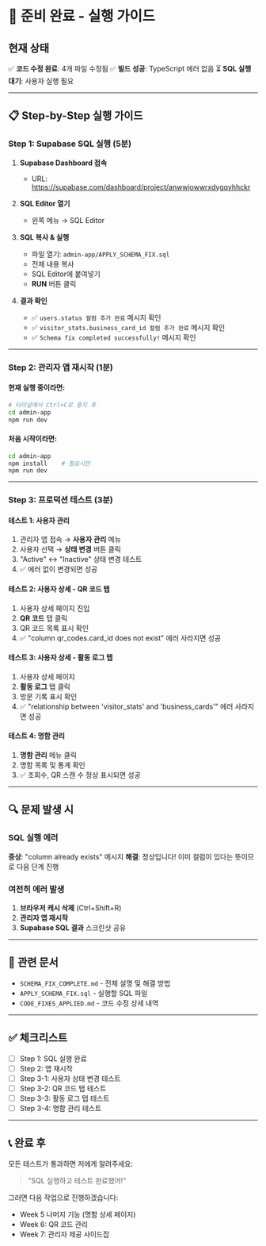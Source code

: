 # 🎯 준비 완료 - 실행 가이드

## 현재 상태

✅ **코드 수정 완료**: 4개 파일 수정됨
✅ **빌드 성공**: TypeScript 에러 없음
⏳ **SQL 실행 대기**: 사용자 실행 필요

---

## 📋 Step-by-Step 실행 가이드

### Step 1: Supabase SQL 실행 (5분)

1. **Supabase Dashboard 접속**
   - URL: https://supabase.com/dashboard/project/anwwjowwrxdygqyhhckr

2. **SQL Editor 열기**
   - 왼쪽 메뉴 → SQL Editor

3. **SQL 복사 & 실행**
   - 파일 열기: `admin-app/APPLY_SCHEMA_FIX.sql`
   - 전체 내용 복사
   - SQL Editor에 붙여넣기
   - **RUN** 버튼 클릭

4. **결과 확인**
   - ✅ `users.status 컬럼 추가 완료` 메시지 확인
   - ✅ `visitor_stats.business_card_id 컬럼 추가 완료` 메시지 확인
   - ✅ `Schema fix completed successfully!` 메시지 확인

---

### Step 2: 관리자 앱 재시작 (1분)

#### 현재 실행 중이라면:
```bash
# 터미널에서 Ctrl+C로 중지 후
cd admin-app
npm run dev
```

#### 처음 시작이라면:
```bash
cd admin-app
npm install    # 필요시만
npm run dev
```

---

### Step 3: 프로덕션 테스트 (3분)

#### 테스트 1: 사용자 관리
1. 관리자 앱 접속 → **사용자 관리** 메뉴
2. 사용자 선택 → **상태 변경** 버튼 클릭
3. "Active" ↔ "Inactive" 상태 변경 테스트
4. ✅ 에러 없이 변경되면 성공

#### 테스트 2: 사용자 상세 - QR 코드 탭
1. 사용자 상세 페이지 진입
2. **QR 코드** 탭 클릭
3. QR 코드 목록 표시 확인
4. ✅ "column qr_codes.card_id does not exist" 에러 사라지면 성공

#### 테스트 3: 사용자 상세 - 활동 로그 탭
1. 사용자 상세 페이지
2. **활동 로그** 탭 클릭
3. 방문 기록 표시 확인
4. ✅ "relationship between 'visitor_stats' and 'business_cards'" 에러 사라지면 성공

#### 테스트 4: 명함 관리
1. **명함 관리** 메뉴 클릭
2. 명함 목록 및 통계 확인
3. ✅ 조회수, QR 스캔 수 정상 표시되면 성공

---

## 🔍 문제 발생 시

### SQL 실행 에러
**증상**: "column already exists" 메시지
**해결**: 정상입니다! 이미 컬럼이 있다는 뜻이므로 다음 단계 진행

### 여전히 에러 발생
1. **브라우저 캐시 삭제** (Ctrl+Shift+R)
2. **관리자 앱 재시작**
3. **Supabase SQL 결과** 스크린샷 공유

---

## 📄 관련 문서

- `SCHEMA_FIX_COMPLETE.md` - 전체 설명 및 해결 방법
- `APPLY_SCHEMA_FIX.sql` - 실행할 SQL 파일
- `CODE_FIXES_APPLIED.md` - 코드 수정 상세 내역

---

## ✅ 체크리스트

- [ ] Step 1: SQL 실행 완료
- [ ] Step 2: 앱 재시작
- [ ] Step 3-1: 사용자 상태 변경 테스트
- [ ] Step 3-2: QR 코드 탭 테스트
- [ ] Step 3-3: 활동 로그 탭 테스트
- [ ] Step 3-4: 명함 관리 테스트

---

## 📞 완료 후

모든 테스트가 통과하면 저에게 알려주세요:

> "SQL 실행하고 테스트 완료했어!"

그러면 다음 작업으로 진행하겠습니다:
- Week 5 나머지 기능 (명함 상세 페이지)
- Week 6: QR 코드 관리
- Week 7: 관리자 제공 사이드잡
